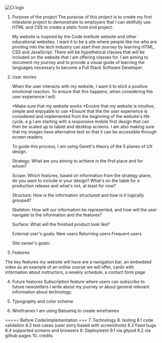 ![CI logo](https://codeinstitute.s3.amazonaws.com/fullstack/ci_logo_small.png)

1. Purpose of the project
    The purpose of this project is to create my first milestone project to demonstrate to employers that I can skillfully use HTML and CSS to create a static front end project.

    My website is inspired by the Code Institute website and other educational websites. I want it to be a site where people like me who are pivoting into the tech industry can start their journey by learning HTML, CSS and JavaScript. There will be hypothetical classes that will be included on the website that I am offering classes for. I am aiming to document my journey and to provide a visual guide of learning the languages necessary to become a Full Stack Software Developer.
2. User stories

   When the user interacts with my website, I want it to elicit a positive emotional reaction. To ensure that this happens, when considering the user experience I will:

   *Make sure that my website works
   *Enusre that my website is intuitive, simple and enjoyable to use
   *Ensure that the the user experience is considered and implemented from the beginning of the website's life cycle.
   e.g I am starting with a responsive mobile first design that can then be scaled up to tablet and desktop screens. I am also making sure that my images have alternative text so that it can be accessible through screen readers.

   To guide this process, I am using Garett's theory of the 5 planes of UX design.

   Strategy: What are you aiming to achieve in the first place and for whom?

   Scope: Which features, based on information from the strategy plane, do you want to include in your design?
   What's on the table for a production release and what's not, at least for now?

   Structure: How is the information structured and how is it logically grouped?

   Skeleton: How will our information be represented, and how will the user navigate to the information and the features?

   Surface: What will the finished product look like?


   External user's goals:
   New users
   Returning users
   Frequent users

   Site owner's goals:


3. Features

The key features my website will have are a navigation bar, an embedded video as an example of an online course we will offer, cards with information about instructors, a weekly schedule, a contact form page

4. Future features
Subscription feature where users can subscribe to future newsletters I write about my journey or about general relevant information about technology.

5. Typography and color scheme
6. Wireframes
I am using Balsamiq to create wireframes 

===== Before Code/implementation ===
7. Technology
8. testing
   8.1 code validation
   8.2 test cases (user story based with screenshots)
   8.3 fixed bugs
   8.4 supported screens and browsers
9. Deployment
   9.1 via gitpod
   9.2 via github pages
10. credits
